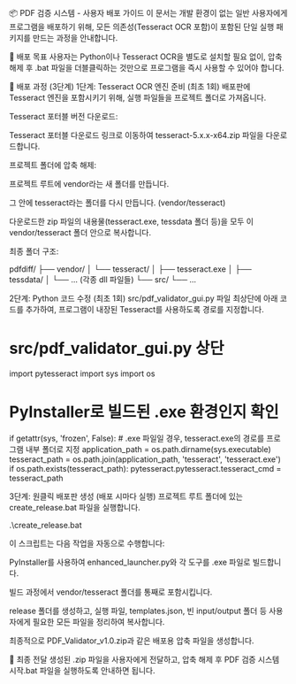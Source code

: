 📦 PDF 검증 시스템 - 사용자 배포 가이드
이 문서는 개발 환경이 없는 일반 사용자에게 프로그램을 배포하기 위해, 모든 의존성(Tesseract OCR 포함)이 포함된 단일 실행 패키지를 만드는 과정을 안내합니다.

🎯 배포 목표
사용자는 Python이나 Tesseract OCR을 별도로 설치할 필요 없이, 압축 해제 후 .bat 파일을 더블클릭하는 것만으로 프로그램을 즉시 사용할 수 있어야 합니다.

🚀 배포 과정 (3단계)
1단계: Tesseract OCR 엔진 준비 (최초 1회)
배포판에 Tesseract 엔진을 포함시키기 위해, 실행 파일들을 프로젝트 폴더로 가져옵니다.

Tesseract 포터블 버전 다운로드:

Tesseract 포터블 다운로드 링크로 이동하여 tesseract-5.x.x-x64.zip 파일을 다운로드합니다.

프로젝트 폴더에 압축 해제:

프로젝트 루트에 vendor라는 새 폴더를 만듭니다.

그 안에 tesseract라는 폴더를 다시 만듭니다. (vendor/tesseract)

다운로드한 zip 파일의 내용물(tesseract.exe, tessdata 폴더 등)을 모두 이 vendor/tesseract 폴더 안으로 복사합니다.

최종 폴더 구조:

pdfdiff/
├── vendor/
│ └── tesseract/
│ ├── tesseract.exe
│ ├── tessdata/
│ └── ... (각종 dll 파일들)
└── src/
└── ...

2단계: Python 코드 수정 (최초 1회)
src/pdf_validator_gui.py 파일 최상단에 아래 코드를 추가하여, 프로그램이 내장된 Tesseract를 사용하도록 경로를 지정합니다.

# src/pdf_validator_gui.py 상단

import pytesseract
import sys
import os

# PyInstaller로 빌드된 .exe 환경인지 확인

if getattr(sys, 'frozen', False): # .exe 파일일 경우, tesseract.exe의 경로를 프로그램 내부 폴더로 지정
application_path = os.path.dirname(sys.executable)
tesseract_path = os.path.join(application_path, 'tesseract', 'tesseract.exe')
if os.path.exists(tesseract_path):
pytesseract.pytesseract.tesseract_cmd = tesseract_path

3단계: 원클릭 배포판 생성 (배포 시마다 실행)
프로젝트 루트 폴더에 있는 create_release.bat 파일을 실행합니다.

.\create_release.bat

이 스크립트는 다음 작업을 자동으로 수행합니다:

PyInstaller를 사용하여 enhanced_launcher.py와 각 도구를 .exe 파일로 빌드합니다.

빌드 과정에서 vendor/tesseract 폴더를 통째로 포함시킵니다.

release 폴더를 생성하고, 실행 파일, templates.json, 빈 input/output 폴더 등 사용자에게 필요한 모든 파일을 정리하여 복사합니다.

최종적으로 PDF_Validator_v1.0.zip과 같은 배포용 압축 파일을 생성합니다.

🚚 최종 전달
생성된 .zip 파일을 사용자에게 전달하고, 압축 해제 후 PDF 검증 시스템 시작.bat 파일을 실행하도록 안내하면 됩니다.
